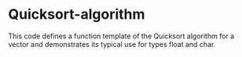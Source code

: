 # Quicksort-algorithm
This code defines a function template of the Quicksort algorithm for a vector and demonstrates its typical use for types float and char.
